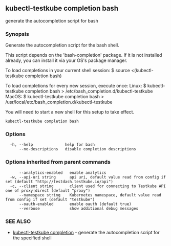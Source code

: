 ## kubectl-testkube completion bash

generate the autocompletion script for bash

### Synopsis


Generate the autocompletion script for the bash shell.

This script depends on the 'bash-completion' package.
If it is not installed already, you can install it via your OS's package manager.

To load completions in your current shell session:
$ source <(kubectl-testkube completion bash)

To load completions for every new session, execute once:
Linux:
  $ kubectl-testkube completion bash > /etc/bash_completion.d/kubectl-testkube
MacOS:
  $ kubectl-testkube completion bash > /usr/local/etc/bash_completion.d/kubectl-testkube

You will need to start a new shell for this setup to take effect.
  

```
kubectl-testkube completion bash
```

### Options

```
  -h, --help              help for bash
      --no-descriptions   disable completion descriptions
```

### Options inherited from parent commands

```
      --analytics-enabled   enable analytics
  -w, --api-uri string      api uri, default value read from config if set (default "http://testdash.testkube.io/api")
  -c, --client string       client used for connecting to Testkube API one of proxy|direct (default "proxy")
      --namespace string    Kubernetes namespace, default value read from config if set (default "testkube")
      --oauth-enabled       enable oauth (default true)
      --verbose             show additional debug messages
```

### SEE ALSO

* [kubectl-testkube completion](kubectl-testkube_completion.md)	 - generate the autocompletion script for the specified shell

